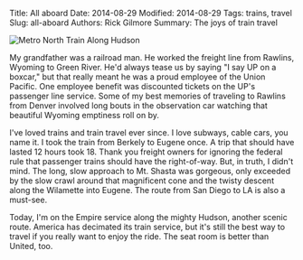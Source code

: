 Title: All aboard
Date: 2014-08-29
Modified: 2014-08-29
Tags: trains, travel
Slug: all-aboard
Authors: Rick Gilmore
Summary: The joys of train travel

![Metro North Train Along Hudson](http://nycsubway.org.s3.amazonaws.com/images/icon/title_world_us_metronorth_hudson.jpg)

My grandfather was a railroad man. He worked the freight line from Rawlins, Wyoming to Green River. He'd always tease us by saying "I say UP on a boxcar," but that really meant he was a proud employee of the Union Pacific. One employee benefit was discounted tickets on the UP's passenger line service. Some of my best memories of traveling to Rawlins from Denver involved long bouts in the observation car watching that beautiful Wyoming emptiness roll on by. 

I've loved trains and train travel ever since. I love subways, cable cars, you name it. I took the train from Berkely to Eugene once. A trip that should have lasted 12 hours took 18. Thank you freight owners for ignoring the federal rule that passenger trains should have the right-of-way. But, in truth, I didn't mind. The long, slow approach to Mt. Shasta was gorgeous, only exceeded by the slow crawl around that magnificent cone and the twisty descent along the Wilamette into Eugene. The route from San Diego to LA is also a must-see.

Today, I'm on the Empire service along the mighty Hudson, another scenic route. America has decimated its train service, but it's still the best way to travel if you really want to enjoy the ride. The seat room is better than United, too.